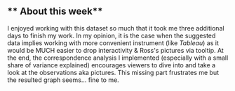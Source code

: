 ## ** About this week**

I enjoyed working with this dataset so much that it took me three additional days to finish my work. In my opinion, it is the case when the suggested data implies working with more convenient instrument (like *Tableau*) as it would be MUCH easier to drop interactivity & Ross's pictures via tooltip. At the end, the correspondence analysis I implemented (especially with a small share of variance explained) encourages viewers to dive into and take a look at the observations aka pictures. This missing part frustrates me but the resulted graph seems... fine to me.
